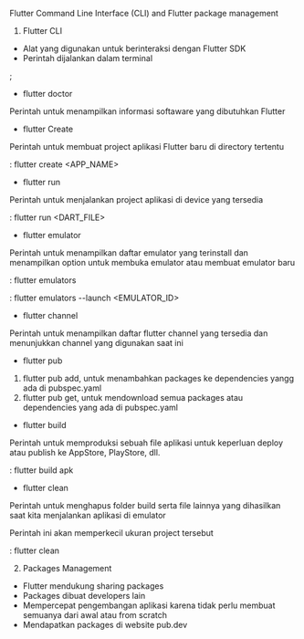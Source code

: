 Flutter Command Line Interface (CLI) and Flutter package management

1. Flutter CLI

- Alat yang digunakan untuk berinteraksi dengan Flutter SDK
- Perintah dijalankan dalam terminal

;

- flutter doctor

Perintah untuk menampilkan informasi softaware yang dibutuhkan Flutter

- flutter Create

Perintah untuk membuat project aplikasi Flutter baru di directory tertentu

: flutter create <APP_NAME>

- flutter run

Perintah untuk menjalankan project aplikasi di device yang tersedia

: flutter run <DART_FILE>

- flutter emulator

Perintah untuk menampilkan daftar emulator yang terinstall dan menampilkan option untuk membuka emulator atau membuat emulator baru

: flutter emulators

: flutter emulators --launch <EMULATOR_ID>


- flutter channel

Perintah untuk menampilkan daftar flutter channel yang tersedia dan menunjukkan channel yang digunakan saat ini

- flutter pub

1. flutter pub add, untuk menambahkan packages ke dependencies yangg ada di pubspec.yaml
2. flutter pub get, untuk mendownload semua packages atau dependencies yang ada di pubspec.yaml

- flutter build

Perintah untuk memproduksi sebuah file aplikasi untuk keperluan deploy atau publish ke AppStore, PlayStore, dll.

: flutter build apk

- flutter clean

Perintah untuk menghapus folder build serta file lainnya yang dihasilkan saat kita menjalankan aplikasi di emulator

Perintah ini akan memperkecil ukuran project tersebut

: flutter clean

2. Packages Management

- Flutter mendukung sharing packages
- Packages dibuat developers lain
- Mempercepat pengembangan aplikasi karena tidak perlu membuat semuanya dari awal atau from scratch
- Mendapatkan packages di website pub.dev
